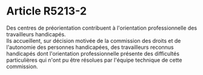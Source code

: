 # Article R5213-2

  
Des centres de préorientation contribuent à l'orientation professionnelle des travailleurs handicapés.   
Ils accueillent, sur décision motivée de la commission des droits et de l'autonomie des personnes handicapées, des travailleurs reconnus handicapés dont l'orientation professionnelle présente des difficultés particulières qui n'ont pu être résolues par l'équipe technique de cette commission.
